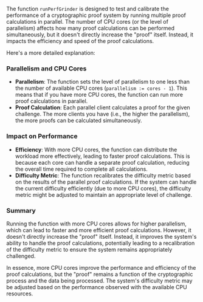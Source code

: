 The function `runPerfGrinder` is designed to test and calibrate the performance of a cryptographic proof system by running multiple proof calculations in parallel. The number of CPU cores (or the level of parallelism) affects how many proof calculations can be performed simultaneously, but it doesn't directly increase the "proof" itself. Instead, it impacts the efficiency and speed of the proof calculations.

Here's a more detailed explanation:

### Parallelism and CPU Cores

- **Parallelism**: The function sets the level of parallelism to one less than the number of available CPU cores (`parallelism := cores - 1`). This means that if you have more CPU cores, the function can run more proof calculations in parallel.
- **Proof Calculation**: Each parallel client calculates a proof for the given challenge. The more clients you have (i.e., the higher the parallelism), the more proofs can be calculated simultaneously.

### Impact on Performance

- **Efficiency**: With more CPU cores, the function can distribute the workload more effectively, leading to faster proof calculations. This is because each core can handle a separate proof calculation, reducing the overall time required to complete all calculations.
- **Difficulty Metric**: The function recalibrates the difficulty metric based on the results of the parallel proof calculations. If the system can handle the current difficulty efficiently (due to more CPU cores), the difficulty metric might be adjusted to maintain an appropriate level of challenge.

### Summary

Running the function with more CPU cores allows for higher parallelism, which can lead to faster and more efficient proof calculations. However, it doesn't directly increase the "proof" itself. Instead, it improves the system's ability to handle the proof calculations, potentially leading to a recalibration of the difficulty metric to ensure the system remains appropriately challenged.

In essence, more CPU cores improve the performance and efficiency of the proof calculations, but the "proof" remains a function of the cryptographic process and the data being processed. The system's difficulty metric may be adjusted based on the performance observed with the available CPU resources.

